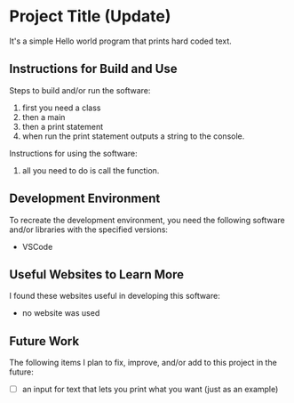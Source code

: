 # Project Title (Update)

It's a simple Hello world program that prints hard coded text.


## Instructions for Build and Use

Steps to build and/or run the software:

1. first you need a class
2. then a main
3. then a print statement
4. when run the print statement outputs a string to the console.

Instructions for using the software:

1. all you need to do is call the function.

## Development Environment 

To recreate the development environment, you need the following software and/or libraries with the specified versions:

* VSCode

## Useful Websites to Learn More

I found these websites useful in developing this software:

* no website was used

## Future Work

The following items I plan to fix, improve, and/or add to this project in the future:

* [ ] an input for text that lets you print what you want (just as an example)